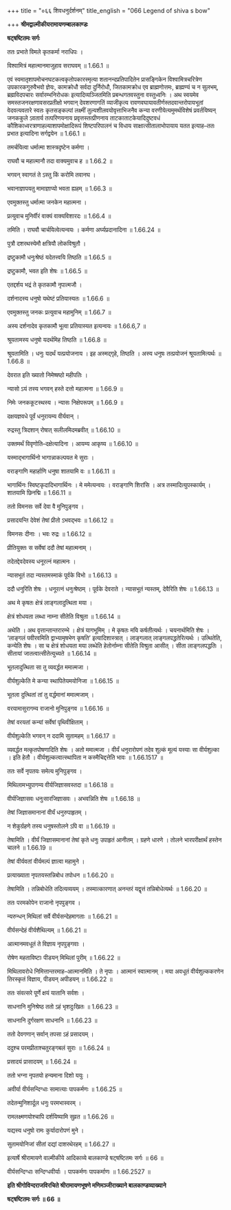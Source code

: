 +++
title = "०६६ शिवधनुर्दर्शनम्"
title_english = "066 Legend of shiva s bow"

+++
**श्रीमद्वाल्मीकीयरामायणम्बालकाण्डः**

**षट्षष्टितमः सर्गः**

ततः प्रभाते विमले कृतकर्मा नराधिपः ।

विश्वामित्रं महात्मानमाजुहाव सराघवम् ॥ 1.66.1 ॥

एवं स्वमातृशापमोचनघटकत्वकृतोपकारस्मृत्या शतानन्दप्रतिपादितेन प्रासङ्गिकेन विश्वामित्रचरित्रेण उपकारकगुरुवैभवो ज्ञेयः, कामक्रोधौ सर्वदा दुर्निरोधौ, जितकामक्रोध एव ब्राह्मणोत्तमः, ब्राह्मण्यं च न सुलभम्, ब्रह्मविदपचारः सर्वारम्भनिरोधकः इत्यादिव्यञ्जितमिति प्रबन्धगतवस्तुना वस्तुध्वनिः । अथ स्वयमेव समस्तजनरक्षणावसरप्रतीक्षो भगवान् देवशरणागतिं व्याजीकृत्य रावणवघायावतीर्णस्तदवान्तरोपायभूतां वेदवत्यवतारे स्वतः कृतसङ्कल्पां लक्ष्मीं तुल्यशीलवयोवृत्ताभिजनैव कन्या वरणीयेत्यमुमर्थविशेषं प्रवर्तयिष्यन् जनककुले ऽवतार्य तत्परिणयनाय प्रवृत्तस्तत्प्रीणनाय ताटकाताटकेयादिदुष्टवधं कौशिकाध्वरत्राणाहल्याशापमोक्षादिरूपं शिष्टपरिपालनं च विधाय साक्षात्सीतालाभोपायाय यतत इत्याह–ततः प्रभात इत्यादिना सर्गद्वयेन ॥ 1.66.1 ॥

तमर्चयित्वा धर्मात्मा शास्त्रदृष्टेन कर्मणा ।

राघवौ च महात्मानौ तदा वाक्यमुवाच ह ॥ 1.66.2 ॥

भगवन् स्वागतं ते ऽस्तु किं करोमि तवानघ ।

भवानाज्ञापयतु मामाज्ञाप्यो भवता ह्यहम् ॥ 1.66.3 ॥

एवमुक्तस्तु धर्मात्मा जनकेन महात्मना ।

प्रत्युवाच मुनिर्वीरं वाक्यं वाक्यविशारदः ॥ 1.66.4 ॥

तमिति । राघवौ चार्चयित्वेत्यन्वयः । कर्मणा अर्घ्यप्रदानादिना ॥ 1.66.24 ॥

पुत्रौ दशरथस्येमौ क्षत्रियौ लोकविश्रुतौ ।

द्रष्टुकामौ धनुःश्रेष्ठं यदेतत्त्वयि तिष्ठति ॥ 1.66.5 ॥

द्रष्टुकामौ, भवत इति शेषः ॥ 1.66.5 ॥

एतद्दर्शय भद्रं ते कृतकामौ नृपात्मजौ ।

दर्शनादस्य धनुषो यथेष्टं प्रतियास्यतः ॥ 1.66.6 ॥

एवमुक्तस्तु जनकः प्रत्युवाच महामुनिम् ॥ 1.66.7 ॥

अस्य दर्शनादेव कृतकामौ भूत्वा प्रतियास्यत इत्यन्वयः ॥ 1.66.6,7 ॥

श्रूयतामस्य धनुषो यदर्थमिह तिष्ठति ॥ 1.66.8 ॥

श्रूयतामिति । धनुः यदर्थं यत्प्रयोजनाय । इह अस्मद्गृहे, तिष्ठति । अस्य धनुषः तत्प्रयोजनं श्रूयतामित्यर्थः ॥ 1.66.8 ॥

देवरात इति ख्यातो निमेष्षष्ठो महीपतिः ।

न्यासो ऽयं तस्य भगवन् हस्ते दत्तो महात्मना ॥ 1.66.9 ॥

निमेः जनककूटस्थस्य । न्यासः निक्षेपरूपम् ॥ 1.66.9 ॥

दक्षयज्ञवधे पूर्वं धनुरायम्य वीर्यवान् ।

रुद्रस्तु त्रिदशान् रोषात् सलीलमिदमब्रवीत् ॥ 1.66.10 ॥

उक्तमर्थं विवृणोति–दक्षेत्यादिना । आयम्य आकृष्य ॥ 1.66.10 ॥

यस्माद्भागार्थिनो भागान्नाकल्पयत मे सुराः ।

वराङ्गाणि महार्हाणि धनुषा शातयामि वः ॥ 1.66.11 ॥

भागार्थिनः स्विष्टकृदादिभागार्थिनः । मे ममेत्यन्वयः । वराङ्गाणि शिरांसि । अत्र तस्मादित्युपस्कार्यम् । शातयामि छिनद्मि ॥ 1.66.11 ॥

ततो विमनसः सर्वे देवा वै मुनिपुङ्गव ।

प्रसादयन्ति देवेशं तेषां प्रीतो ऽभवद्भवः ॥ 1.66.12 ॥

विमनसः दीनाः । भवः रुद्रः ॥ 1.66.12 ॥

प्रीतियुक्तः स सर्वेषां ददौ तेषां महात्मनाम् ।

तदेतद्देवदेवस्य धनूरत्नं महात्मनः ।

न्यासभूतं तदा न्यस्तमस्माकं पूर्वके विभो ॥ 1.66.13 ॥

ददौ धनुरिति शेषः । धनूरत्नं धनुःश्रेष्ठम् । पूर्वके देवराते । न्यासभूतं न्यस्तम्, देवैरिति शेषः ॥ 1.66.13 ॥

अथ मे कृषतः क्षेत्रं लाङ्गलादुत्थिता मया ।

क्षेत्रं शोधयता लब्धा नाम्ना सीतेति विश्रुता ॥ 1.66.14 ॥

अथेति । अथ वृत्तान्तान्तरारम्भे । क्षेत्रं यागभूमिम् । मे कृषतः मयि कर्षतीत्यर्थः । चयनार्थमिति शेषः । ‘लाङ्गलं पवीरवमिति द्वाभ्यामृषभेण कृषति’ इत्यादिशास्त्रात् । लाङ्गलात् लाङ्गलपद्धतेरित्यर्थः । उत्थितेति, कन्येति शेषः । सा च क्षेत्रं शोधयता मया लब्धेति हेतोर्नाम्ना सीतेति विश्रुता आसीत् । सीता लाङ्गलपद्धतिः । सीतायां जातत्वात्सीतेत्युच्यते ॥ 1.66.14 ॥

भूतलादुत्थिता सा तु व्यवर्द्धत ममात्मजा ।

वीर्यशुल्केति मे कन्या स्थापितेयमयोनिजा ॥ 1.66.15 ॥

भूतला दुत्थितां तां तु वर्द्धमानां ममात्मजाम् ।

वरयामासुरागम्य राजानो मुनिपुङ्गव ॥ 1.66.16 ॥

तेषां वरयतां कन्यां सर्वेषां पृथिवीक्षिताम् ।

वीर्यशुल्केति भगवन् न ददामि सुतामहम् ॥ 1.66.17 ॥

व्यवर्द्धत मत्कृतपोषणादिति शेषः । अतो ममात्मजा । वीर्यं धनुरारोपणं तदेव शुल्कं मूल्यं यस्याः सा वीर्यशुल्का । इति हेतौ । वीर्यशुल्कत्वात्स्थापिता न कस्मैचिद्दत्तेति भावः ॥ 1.66.1517 ॥

ततः सर्वे नृपतयः समेत्य मुनिपुङ्गव ।

मिथिलामभ्युपागम्य वीर्यजिज्ञासवस्तदा ॥ 1.66.18 ॥

वीर्यजिज्ञासवः धनुःसारजिज्ञासवः । अभवन्निति शेषः ॥ 1.66.18 ॥

तेषां जिज्ञासमानानां वीर्यं धनुरुपाहृतम् ।

न शेकुर्ग्रहणे तस्य धनुषस्तोलने ऽपि वा ॥ 1.66.19 ॥

तेषामिति । वीर्यं जिज्ञासमानानां तेषां कृते धनुः उपाहृतं आनीतम् । ग्रहणे धारणे । तोलने भारपरीक्षार्थं हस्तेन चालने ॥ 1.66.19 ॥

तेषां वीर्यवतां वीर्यमल्पं ज्ञात्वा महामुने ।

प्रत्याख्याता नृपतयस्तन्निबोध तपोधन ॥ 1.66.20 ॥

तेषामिति । तन्निबोधेति तदित्यव्ययम् । तस्मात्कारणात् अनन्तरं यद्वृत्तं तन्निबोधेत्यर्थः ॥ 1.66.20 ॥

ततः परमकोपेन राजानो नृपपुङ्गव ।

न्यरुन्धन् मिथिलां सर्वे वीर्यसन्देहमागताः ॥ 1.66.21 ॥

वीर्यसन्देहं वीर्यशैथिल्यम् ॥ 1.66.21 ॥

आत्मानमवधूतं ते विज्ञाय नृपपुङ्गवाः ।

रोषेण महताविष्टाः पीडयन् मिथिलां पुरीम् ॥ 1.66.22 ॥

मिथिलावरोधे निमित्तान्तरमाह–आत्मानमिति । ते नृपाः । आत्मानं स्वात्मानम् । मया अवधूतं वीर्यशुल्ककरणेन तिरस्कृतं विज्ञाय, पीडयन् अपीडयन् ॥ 1.66.22 ॥

ततः संवत्सरे पूर्णे क्षयं यातानि सर्वशः ।

साधनानि मुनिश्रेष्ठ ततो ऽहं भृशदुःखितः ॥ 1.66.23 ॥

साधनानि दुर्गरक्षण साधनानि ॥ 1.66.23 ॥

ततो देवगणान् सर्वान् तपसा ऽहं प्रसादयम् ।

ददुश्च परमप्रीताश्चतुरङ्गबलं सुराः ॥ 1.66.24 ॥

प्रसादयं प्रासादयम् ॥ 1.66.24 ॥

ततो भग्ना नृपतयो हन्यमाना दिशो ययुः ।

अवीर्या वीर्यसन्दिग्धाः सामात्याः पापकर्मणः ॥ 1.66.25 ॥

तदेतन्मुनिशार्दूल धनुः परमभास्वरम् ।

रामलक्ष्मणयोश्चापि दर्शयिष्यामि सुव्रत ॥ 1.66.26 ॥

यद्यस्य धनुषो रामः कुर्यादारोपणं मुने ।

सुतामयोनिजां सीतां दद्यां दाशरथेरहम् ॥ 1.66.27 ॥

इत्यार्षे श्रीरामायणे वाल्मीकीये आदिकाव्ये बालकाण्डे षट्षष्टितमः सर्गः ॥ 66 ॥

वीर्यसन्दिग्धाः सन्दिग्धवीर्याः । पापकर्मणः पापकर्माणः ॥ 1.66.2527 ॥

**इति श्रीगोविन्दराजविरचिते श्रीरामायणभूषणे मणिमञ्जीराख्याने बालकाण्डव्याख्याने**

**षट्षष्टितमः सर्गः ॥ 66 ॥**

